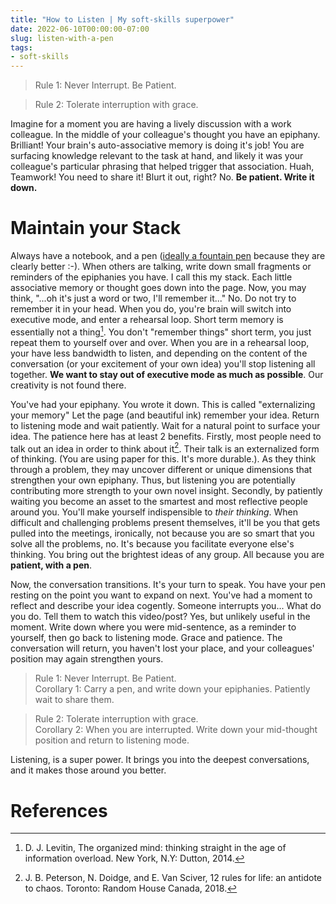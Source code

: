 ```yaml
---
title: "How to Listen | My soft-skills superpower" 
date: 2022-06-10T00:00:00-07:00
slug: listen-with-a-pen
tags:
- soft-skills
---
```



> Rule 1: Never Interrupt. Be Patient.

> Rule 2: Tolerate interruption with grace.

Imagine for a moment you are having a lively discussion with a work colleague. In the middle of your colleague's thought you have an epiphany. Brilliant! Your brain's auto-associative memory is doing it's job! You are surfacing knowledge relevant to the task at hand, and likely it was your colleague's particular phrasing that helped trigger that association. Huah, Teamwork! You need to share it! Blurt it out, right? No.  **Be patient. Write it down.**

# Maintain your Stack

Always have a notebook, and a pen ([ideally a fountain pen](https://www.gouletpens.com/collections/favorite-starter-pens) because they are clearly better :-). When others are talking, write down small fragments or reminders of the epiphanies you have.  I call this my stack. Each little associative memory or thought goes down into the page. Now, you may think, "...oh it's just a word or two, I'll remember it..." No. Do not try to remember it in your head. When you do, you're brain will switch into executive mode, and enter a rehearsal loop. Short term memory is essentially not a thing[^1]. You don't "remember things" short term, you just repeat them to yourself over and over. When you are in a rehearsal loop, your have less bandwidth to listen, and depending on the content of the conversation (or your excitement of your own idea) you'll stop listening all together. **We want to stay out of executive mode as much as possible**.  Our creativity is not found there.

You've had your epiphany. You wrote it down. This is called "externalizing your memory" Let the page (and beautiful ink) remember your idea. Return to listening mode and wait patiently. Wait for a natural point to surface your idea. The patience here has at least 2 benefits. Firstly, most people need to talk out an idea in order to think about it[^2]. Their talk is an externalized form of thinking. (You are using paper for this. It's more durable.). As they think through a problem, they may uncover different or unique dimensions that strengthen your own epiphany. Thus, but listening you are potentially contributing more strength to your own novel insight. Secondly, by patiently waiting you become an asset to the smartest and most reflective people around you. You'll make yourself indispensible to *their thinking*. When difficult and challenging problems present themselves, it'll be you that gets pulled into the meetings, ironically, not because you are so smart that you solve all the problems, no. It's because you facilitate everyone else's thinking. You bring out the brightest ideas of any group. All because you are **patient, with a pen**. 

Now, the conversation transitions. It's your turn to speak. You have your pen resting on the point you want to expand on next. You've had a moment to reflect and describe your idea cogently. Someone interrupts you... What do you do. Tell them to watch this video/post? Yes, but unlikely useful in the moment. Write down where you were mid-sentence, as a reminder to yourself, then go back to listening mode. Grace and patience. The conversation will return, you haven't lost your place, and your colleagues' position may again strengthen yours. 


> Rule 1: Never Interrupt. Be Patient. <br/>
> Corollary 1: Carry a pen, and write down your epiphanies. Patiently wait to share them.


> Rule 2: Tolerate interruption with grace. <br/>
> Corollary 2: When you are interrupted. Write down your mid-thought position and return to listening mode.


Listening, is a super power. It brings you into the deepest conversations, and it makes those around you better. 

# References

[^1]: D. J. Levitin, The organized mind: thinking straight in the age of information overload. New York, N.Y: Dutton, 2014.
[^2]: J. B. Peterson, N. Doidge, and E. Van Sciver, 12 rules for life: an antidote to chaos. Toronto: Random House Canada, 2018.


